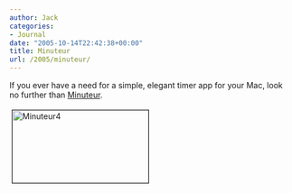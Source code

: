 ```yaml
---
author: Jack
categories:
- Journal
date: "2005-10-14T22:42:38+00:00"
title: Minuteur
url: /2005/minuteur/
---
```


If you ever have a need for a simple, elegant timer app for your Mac, look no further than [Minuteur][1].

<img src="/files/Minuteur4.png" height="129" width="241" border="1" hspace="4" vspace="4" alt="Minuteur4" />

 [1]: http://perso.wanadoo.fr/philippe.galmel/index_mac.html